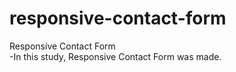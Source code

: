 # responsive-contact-form
Responsive Contact Form <br>
-In this study, Responsive Contact Form was made.<br>
